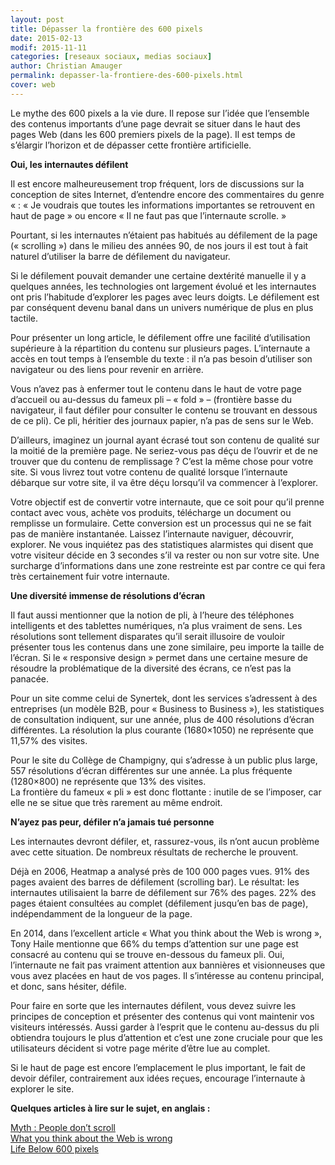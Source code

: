 ```yaml
---
layout: post
title: Dépasser la frontière des 600 pixels
date: 2015-02-13
modif: 2015-11-11
categories: [reseaux sociaux, medias sociaux]
author: Christian Amauger
permalink: depasser-la-frontiere-des-600-pixels.html
cover: web
---
```


<p>
  Le mythe des 600 pixels a la vie dure. Il repose sur l’idée que l’ensemble des
  contenus importants d’une page devrait se situer dans le haut des pages Web
  (dans les 600 premiers pixels de la page). Il est temps de s’élargir l’horizon
  et de dépasser cette frontière artificielle.
</p>
<p><strong>Oui, les internautes défilent</strong></p>
<p>
  Il est encore malheureusement trop fréquent, lors de discussions sur la
  conception de sites Internet, d’entendre encore des commentaires du genre « :
  « Je voudrais que toutes les informations importantes se retrouvent en haut de
  page » ou encore « Il ne faut pas que l’internaute scrolle. »
</p>
<p>
  Pourtant, si les internautes n’étaient pas habitués au défilement de la page
  (« scrolling ») dans le milieu des années 90, de nos jours il est tout à fait
  naturel d’utiliser la barre de défilement du navigateur.
</p>
<p>
  Si le défilement pouvait demander une certaine dextérité manuelle il y a
  quelques années, les technologies ont largement évolué et les internautes ont
  pris l’habitude d’explorer les pages avec leurs doigts. Le défilement est par
  conséquent devenu banal dans un univers numérique de plus en plus tactile.
</p>
<p>
  Pour présenter un long article, le défilement offre une facilité d’utilisation
  supérieure à la répartition du contenu sur plusieurs pages. L’internaute a
  accès en tout temps à l’ensemble du texte : il n’a pas besoin d’utiliser son
  navigateur ou des liens pour revenir en arrière.
</p>
<p>
  Vous n’avez pas à enfermer tout le contenu dans le haut de votre page
  d’accueil ou au-dessus du fameux pli – « fold » – (frontière basse du
  navigateur, il faut défiler pour consulter le contenu se trouvant en dessous
  de ce pli). Ce pli, héritier des journaux papier, n’a pas de sens sur le Web.
</p>
<p>
  D’ailleurs, imaginez un journal ayant écrasé tout son contenu de qualité sur
  la moitié de la première page. Ne seriez-vous pas déçu de l’ouvrir et de ne
  trouver que du contenu de remplissage ? C’est la même chose pour votre site.
  Si vous livrez tout votre contenu de qualité lorsque l’internaute débarque sur
  votre site, il va être déçu lorsqu’il va commencer à l’explorer.
</p>
<p>
  Votre objectif est de convertir votre internaute, que ce soit pour qu’il
  prenne contact avec vous, achète vos produits, télécharge un document ou
  remplisse un formulaire. Cette conversion est un processus qui ne se fait pas
  de manière instantanée. Laissez l’internaute naviguer, découvrir, explorer. Ne
  vous inquiétez pas des statistiques alarmistes qui disent que votre visiteur
  décide en 3 secondes s’il va rester ou non sur votre site. Une surcharge
  d’informations dans une zone restreinte est par contre ce qui fera très
  certainement fuir votre internaute.
</p>
<p><strong>Une diversité immense de résolutions d’écran</strong></p>
<p>
  Il faut aussi mentionner que la notion de pli, à l’heure des téléphones
  intelligents et des tablettes numériques, n’a plus vraiment de sens. Les
  résolutions sont tellement disparates qu’il serait illusoire de vouloir
  présenter tous les contenus dans une zone similaire, peu importe la taille de
  l’écran. Si le « responsive design » permet dans une certaine mesure de
  résoudre la problématique de la diversité des écrans, ce n’est pas la panacée.
</p>
<p>
  Pour un site comme celui de Synertek, dont les services s’adressent à des
  entreprises (un modèle B2B, pour « Business to Business »), les statistiques
  de consultation indiquent, sur une année, plus de 400 résolutions d’écran
  différentes. La résolution la plus courante (1680×1050) ne représente que
  11,57% des visites.
</p>
<p>
  Pour le site du Collège de Champigny, qui s’adresse à un public plus large,
  557 résolutions d’écran différentes sur une année. La plus fréquente
  (1280×800) ne représente que 13% des visites.<br />
  La frontière du fameux « pli » est donc flottante : inutile de se l’imposer,
  car elle ne se situe que très rarement au même endroit.
</p>
<p><strong>N’ayez pas peur, défiler n’a jamais tué personne</strong></p>
<p>
  Les internautes devront défiler, et, rassurez-vous, ils n’ont aucun problème
  avec cette situation. De nombreux résultats de recherche le prouvent.
</p>
<p>
  Déjà en 2006, Heatmap a analysé près de 100 000 pages vues. 91% des pages
  avaient des barres de défilement (scrolling bar). Le résultat: les internautes
  utilisaient la barre de défilement sur 76% des pages. 22% des pages étaient
  consultées au complet (défilement jusqu’en bas de page), indépendamment de la
  longueur de la page.
</p>
<p>
  En 2014, dans l’excellent article « What you think about the Web is wrong »,
  Tony Haile mentionne que 66% du temps d’attention sur une page est consacré au
  contenu qui se trouve en-dessous du fameux pli. Oui, l’internaute ne fait pas
  vraiment attention aux bannières et visionneuses que vous avez placées en haut
  de vos pages. Il s’intéresse au contenu principal, et donc, sans hésiter,
  défile.
</p>
<p>
  Pour faire en sorte que les internautes défilent, vous devez suivre les
  principes de conception et présenter des contenus qui vont maintenir vos
  visiteurs intéressés. Aussi garder à l’esprit que le contenu au-dessus du pli
  obtiendra toujours le plus d’attention et c’est une zone cruciale pour que les
  utilisateurs décident si votre page mérite d’être lue au complet.
</p>
<p>
  Si le haut de page est encore l’emplacement le plus important, le fait de
  devoir défiler, contrairement aux idées reçues, encourage l’internaute à
  explorer le site.
</p>
<p><strong>Quelques articles à lire sur le sujet, en anglais :</strong></p>
<p>
  <a href="http://uxmyths.com/post/654047943/myth-people-dont-scroll"
    >Myth : People don’t scroll</a
  ><br />
  <a
    href="http://time.com/12933/what-you-think-you-know-about-the-web-is-wrong/"
    >What you think about the Web is wrong</a
  ><br />
  <a href="http://iampaddy.com/lifebelow600/">Life Below 600 pixels</a>
</p>
